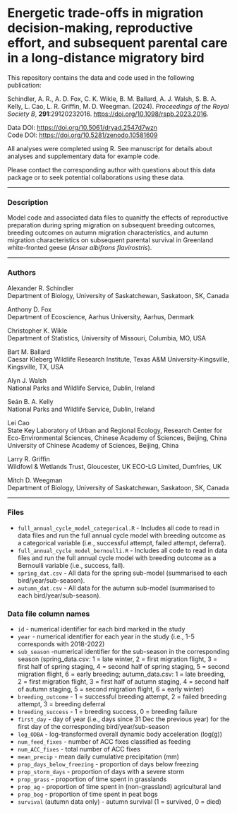 # Energetic trade-offs in migration decision-making, reproductive effort, and subsequent parental care in a long-distance migratory bird

This repository contains the data and code used in the following publication:

Schindler, A. R., A. D. Fox, C. K. Wikle, B. M. Ballard, A. J. Walsh, S. B. A. Kelly, L. Cao, L. R. Griffin, M. D. Weegman. (2024). *Proceedings of the Royal Society B*, **291**:29120232016. https://doi.org/10.1098/rspb.2023.2016.

Data DOI: https://doi.org/10.5061/dryad.2547d7wzn  
Code DOI: https://doi.org/10.5281/zenodo.10581609

All analyses were completed using R. See manuscript for details about analyses and supplementary data for example code.

Please contact the corresponding author with questions about this data package or to seek potential collaborations using these data.
___
### Description
Model code and associated data files to quanitfy the effects of reproductive preparation during spring migration on subsequent breeding outcomes, breeding outcomes on autumn migration characteristics, and autumn migration characteristics on subsequent parental survival in Greenland white-fronted geese (*Anser albifrons flavirostris*). 
___
### Authors
Alexander R. Schindler  
Department of Biology, University of Saskatchewan, Saskatoon, SK, Canada

Anthony D. Fox  
Department of Ecoscience, Aarhus University, Aarhus, Denmark

Christopher K. Wikle  
Department of Statistics, University of Missouri, Columbia, MO, USA

Bart M. Ballard  
Caesar Kleberg Wildlife Research Institute, Texas A&M University-Kingsville, Kingsville, TX, USA

Alyn J. Walsh  
National Parks and Wildlife Service, Dublin, Ireland

Seán B. A. Kelly  
National Parks and Wildlife Service, Dublin, Ireland

Lei Cao  
State Key Laboratory of Urban and Regional Ecology, Research Center for Eco-Environmental Sciences, Chinese Academy of Sciences, Beijing, China
University of Chinese Academy of Sciences, Beijing, China

Larry R. Griffin  
Wildfowl & Wetlands Trust, Gloucester, UK
ECO-LG Limited, Dumfries, UK

Mitch D. Weegman  
Department of Biology, University of Saskatchewan, Saskatoon, SK, Canada
___
### Files
- `full_annual_cycle_model_categorical.R` - Includes all code to read in data files and run the full annual cycle model with breeding outcome as a categorical variable (i.e., successful attempt, failed attempt, deferral).  
- `full_annual_cycle_model_bernoulli.R` - Includes all code to read in data files and run the full annual cycle model with breeding outcome as a Bernoulli variable (i.e., success, fail).  
- `spring_dat.csv` - All data for the spring sub-model (summarised to each bird/year/sub-season).  
- `autumn_dat.csv` - All data for the autumn sub-model  (summarised to each bird/year/sub-season).  

### Data file column names
- `id` - numerical identifier for each bird marked in the study
- `year` - numerical identifier for each year in the study (i.e., 1-5 corresponds with 2018-2022)
- `sub_season` -numerical identifier for the sub-season in the corresponding season (spring_data.csv: 1 = late winter, 2 = first migration flight, 3 = first half of spring staging, 4 = second half of spring staging, 5 = second migration flight, 6 = early breeding; autumn_data.csv: 1 = late breeding, 2 = first migration flight, 3 = first half of autumn staging, 4 = second half of autumn staging, 5 = second migration flight, 6 = early winter)
- `breeding_outcome` - 1 = successful breeding attempt, 2 = failed breeding attempt, 3 = breeding deferral
- `breeding_success` - 1 = breeding success, 0 = breeding failure
- `first_day` - day of year (i.e., days since 31 Dec the previous year) for the first day of the corresponding bird/year/sub-season
- `log_ODBA` - log-transformed overall dynamic body acceleration (log(g))
- `num_feed_fixes` - number of ACC fixes classified as feeding
- `num_ACC_fixes` - total number of ACC fixes
- `mean_precip` - mean daily cumulative precipitation (mm)
- `prop_days_below_freezing` - proportion of days below freezing
- `prop_storm_days` - proportion of days with a severe storm
- `prop_grass` - proportion of time spent in grasslands
- `prop_ag` - proportion of time spent in (non-grassland) agricultural land
- `prop_bog` - proportion of time spent in peat bogs
- `survival` (autumn data only) - autumn survival (1 = survived, 0 = died)

